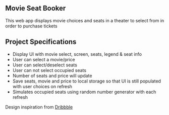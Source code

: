 ## Movie Seat Booker

This web app displays movie choices and seats in a theater to select from in order to purchase tickets

## Project Specifications

- Display UI with movie select, screen, seats, legend & seat info
- User can select a movie/price
- User can select/deselect seats
- User can not select occupied seats
- Number of seats and price will update
- Save seats, movie and price to local storage so that UI is still populated with user choices on refresh
- Simulates occupied seats using random number generator with each refresh

Design inspiration from [Dribbble](https://dribbble.com/shots/3628370-Movie-Seat-Booking)
